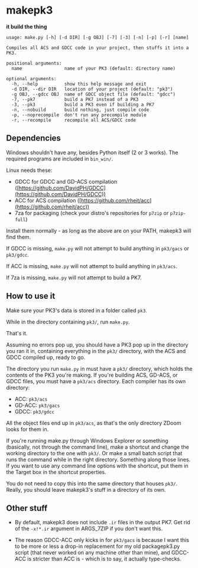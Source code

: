 # makepk3

**it build the thing**

```text
usage: make.py [-h] [-d DIR] [-g OBJ] [-7] [-3] [-n] [-p] [-r] [name]

Compiles all ACS and GDCC code in your project, then stuffs it into a PK3.

positional arguments:
  name                name of your PK3 (default: directory name)

optional arguments:
  -h, --help          show this help message and exit
  -d DIR, --dir DIR   location of your project (default: "pk3")
  -g OBJ, --gdcc OBJ  name of GDCC object file (default: "gdcc")
  -7, --pk7           build a PK7 instead of a PK3
  -3, --pk3           build a PK3 even if building a PK7
  -n, --nobuild       build nothing, just compile code
  -p, --noprecompile  don't run any precompile module
  -r, --recompile     recompile all ACS/GDCC code
```

## Dependencies

Windows shouldn't have any, besides Python itself (2 or 3 works). The required
programs are included in `bin_win/`.

Linux needs these:

- GDCC for GDCC and GD-ACS compilation ([https://github.com/DavidPH/GDCC](https://github.com/DavidPH/GDCC))
- ACC  for ACS compilation ([https://github.com/rheit/acc](https://github.com/rheit/acc))
- 7za  for packaging (check your distro's repositories for `p7zip` or `p7zip-full`)

Install them normally - as long as the above are on your PATH, makepk3 will find them.

If GDCC is missing, `make.py` will not attempt to build anything in `pk3/gacs` or `pk3/gdcc`.

If ACC is missing, `make.py` will not attempt to build anything in `pk3/acs`.

If 7za is missing, `make.py` will not attempt to build a PK7.

## How to use it

Make sure your PK3's data is stored in a folder called `pk3`.

While in the directory containing `pk3/`, run `make.py`.

That's it.

Assuming no errors pop up, you should have a PK3 pop up in the directory you ran
it in, containing everything in the `pk3/` directory, with the ACS and GDCC
compiled up, ready to go.

The directory you run `make.py` in must have a `pk3/` directory, which holds the
contents of the PK3 you're making. If you're building ACS, GD-ACS, or GDCC
files, you must have a `pk3/acs` directory. Each compiler has its own directory:

- ACC:    `pk3/acs`
- GD-ACC: `pk3/gacs`
- GDCC:   `pk3/gdcc`

All the object files end up in `pk3/acs`, as that's the only directory ZDoom
looks for them in.

If you're running make.py through Windows Explorer or something (basically, not
through the command line), make a shortcut and change the working directory to
the one with `pk3/`. Or make a small batch script that runs the command while
in the right directory. Something along those lines. If you want to use any command
line options with the shortcut, put them in the Target box in the shortcut properties.

You do not need to copy this into the same directory that houses `pk3/`. Really,
you should leave makepk3's stuff in a directory of its own.


## Other stuff

- By default, makepk3 does not include `.ir` files in the output PK7. Get rid of
  the `-x!*.ir` argument in ARGS\_7ZIP if you don't want this.

- The reason GDCC-ACC only kicks in for `pk3/gacs` is because I want this to be
  more or less a drop-in replacement for my old packagepk3.py script (that never
  worked on any machine other than mine), and GDCC-ACC is stricter than ACC is -
  which is to say, it actually type-checks.
